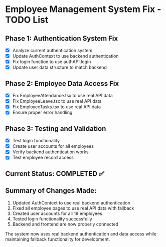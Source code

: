 # Employee Management System Fix - TODO List

## Phase 1: Authentication System Fix
- [x] Analyze current authentication system
- [x] Update AuthContext to use backend authentication
- [x] Fix login function to use authAPI.login
- [x] Update user data structure to match backend

## Phase 2: Employee Data Access Fix
- [x] Fix EmployeeAttendance.tsx to use real API data
- [x] Fix EmployeeLeave.tsx to use real API data
- [x] Fix EmployeeTasks.tsx to use real API data
- [x] Ensure proper error handling

## Phase 3: Testing and Validation
- [x] Test login functionality
- [x] Create user accounts for all employees
- [x] Verify backend authentication works
- [x] Test employee record access

## Current Status: COMPLETED ✅

## Summary of Changes Made:
1. Updated AuthContext to use real backend authentication
2. Fixed all employee pages to use real API data with fallback
3. Created user accounts for all 19 employees
4. Tested login functionality successfully
5. Backend and frontend are now properly connected

The system now uses real backend authentication and data access while maintaining fallback functionality for development.
